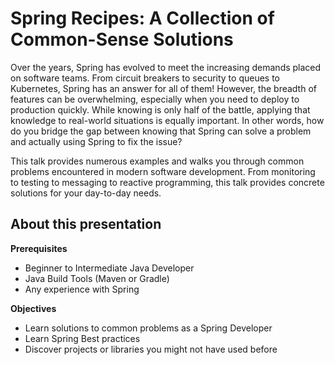 # Spring Recipes: A Collection of Common-Sense Solutions

Over the years, Spring has evolved to meet the increasing demands placed on software teams. From circuit breakers to security to queues to Kubernetes, Spring has an answer for all of them! However, the breadth of features can be overwhelming, especially when you need to deploy to production quickly. While knowing is only half of the battle, applying that knowledge to real-world situations is equally important. In other words, how do you bridge the gap between knowing that Spring can solve a problem and actually using Spring to fix the issue?

This talk provides numerous examples and walks you through common problems encountered in modern software development. From monitoring to testing to messaging to reactive programming, this talk provides concrete solutions for your day-to-day needs.

## About this presentation

**Prerequisites**

- Beginner to Intermediate Java Developer
- Java Build Tools (Maven or Gradle)
- Any experience with Spring

**Objectives**

- Learn solutions to common problems as a Spring Developer
- Learn Spring Best practices
- Discover projects or libraries you might not have used before
